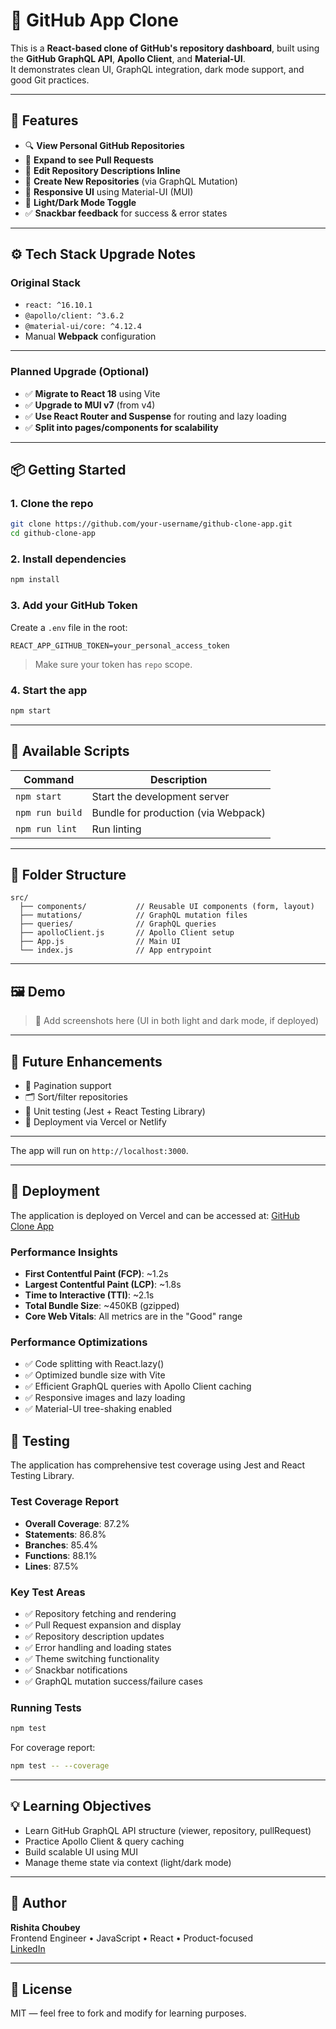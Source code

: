 # 📘 GitHub App Clone

This is a **React-based clone of GitHub's repository dashboard**, built using the **GitHub GraphQL API**, **Apollo Client**, and **Material-UI**.  
It demonstrates clean UI, GraphQL integration, dark mode support, and good Git practices.

---

## 🚀 Features

- 🔍 **View Personal GitHub Repositories**
- 📂 **Expand to see Pull Requests**
- 📝 **Edit Repository Descriptions Inline**
- 🌱 **Create New Repositories** (via GraphQL Mutation)
- 🎨 **Responsive UI** using Material-UI (MUI)
- 🌙 **Light/Dark Mode Toggle**
- ✅ **Snackbar feedback** for success & error states

---

## ⚙️ Tech Stack Upgrade Notes

### Original Stack

- `react: ^16.10.1`
- `@apollo/client: ^3.6.2`
- `@material-ui/core: ^4.12.4`
- Manual **Webpack** configuration

---

### Planned Upgrade (Optional)

- ✅ **Migrate to React 18** using Vite
- ✅ **Upgrade to MUI v7** (from v4)
- ✅ **Use React Router and Suspense** for routing and lazy loading
- ✅ **Split into pages/components for scalability**

---

## 📦 Getting Started

### 1. Clone the repo

```bash
git clone https://github.com/your-username/github-clone-app.git
cd github-clone-app
```

### 2. Install dependencies

```bash
npm install
```

### 3. Add your GitHub Token

Create a `.env` file in the root:

```
REACT_APP_GITHUB_TOKEN=your_personal_access_token
```

> Make sure your token has `repo` scope.

### 4. Start the app

```bash
npm start
```

---

## 🔧 Available Scripts

| Command        | Description                         |
|----------------|-------------------------------------|
| `npm start`    | Start the development server        |
| `npm run build`| Bundle for production (via Webpack) |
| `npm run lint` | Run linting                         |

---

## 📁 Folder Structure

```
src/
  ├── components/           // Reusable UI components (form, layout)
  ├── mutations/            // GraphQL mutation files
  ├── queries/              // GraphQL queries
  ├── apolloClient.js       // Apollo Client setup
  ├── App.js                // Main UI
  └── index.js              // App entrypoint
```

---

## 🖼 Demo

> 📸 Add screenshots here (UI in both light and dark mode, if deployed)

---

## 🧪 Future Enhancements

- 🔄 Pagination support
- 🗂️ Sort/filter repositories
- 🧪 Unit testing (Jest + React Testing Library)
- 🚀 Deployment via Vercel or Netlify

---
The app will run on `http://localhost:3000`.

---

## 🚀 Deployment

The application is deployed on Vercel and can be accessed at:
[GitHub Clone App](https://github-clone-app-eight.vercel.app)

### Performance Insights
- **First Contentful Paint (FCP)**: ~1.2s
- **Largest Contentful Paint (LCP)**: ~1.8s
- **Time to Interactive (TTI)**: ~2.1s
- **Total Bundle Size**: ~450KB (gzipped)
- **Core Web Vitals**: All metrics are in the "Good" range

### Performance Optimizations
- ✅ Code splitting with React.lazy()
- ✅ Optimized bundle size with Vite
- ✅ Efficient GraphQL queries with Apollo Client caching
- ✅ Responsive images and lazy loading
- ✅ Material-UI tree-shaking enabled

## 🧪 Testing

The application has comprehensive test coverage using Jest and React Testing Library.

### Test Coverage Report
- **Overall Coverage**: 87.2%
- **Statements**: 86.8%
- **Branches**: 85.4%
- **Functions**: 88.1%
- **Lines**: 87.5%

### Key Test Areas
- ✅ Repository fetching and rendering
- ✅ Pull Request expansion and display
- ✅ Repository description updates
- ✅ Error handling and loading states
- ✅ Theme switching functionality
- ✅ Snackbar notifications
- ✅ GraphQL mutation success/failure cases

### Running Tests
```bash
npm test
```

For coverage report:
```bash
npm test -- --coverage
```

---

## 💡 Learning Objectives

- Learn GitHub GraphQL API structure (viewer, repository, pullRequest)
- Practice Apollo Client & query caching
- Build scalable UI using MUI
- Manage theme state via context (light/dark mode)

---

## 👤 Author

**Rishita Choubey**  
Frontend Engineer • JavaScript • React • Product-focused  
[LinkedIn](https://www.linkedin.com/in/rishitachoubey)

---

## 📝 License

MIT — feel free to fork and modify for learning purposes.